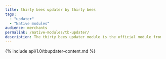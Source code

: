 ```yaml
---
title: thirty bees updater by thirty bees
tags:
  - "updater"
  - "Native modules"
audience: merchants
permalink: /native-modules/tb-updater/
description: The thirty bees updater module is the official module from thirty bees to keep your website updated to the latest, greatest version of thirty bees.
---
```


{% include api/1.0/tbupdater-content.md %}